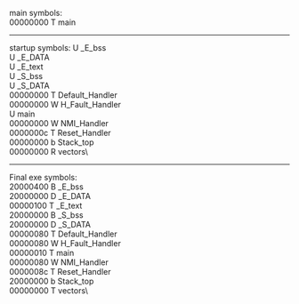 main symbols:\
00000000 T main
____________
startup symbols:
         U _E_bss\
         U _E_DATA\
         U _E_text\
         U _S_bss\
         U _S_DATA\
00000000 T Default_Handler\
00000000 W H_Fault_Handler\
         U main\
00000000 W NMI_Handler\
0000000c T Reset_Handler\
00000000 b Stack_top\
00000000 R vectors\
_____________
Final exe symbols:\
20000400 B _E_bss\
20000000 D _E_DATA\
00000100 T _E_text\
20000000 B _S_bss\
20000000 D _S_DATA\
00000080 T Default_Handler\
00000080 W H_Fault_Handler\
00000010 T main\
00000080 W NMI_Handler\
0000008c T Reset_Handler\
20000000 b Stack_top\
00000000 T vectors\

